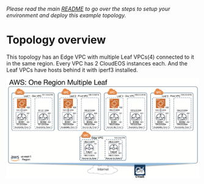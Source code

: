 
*Please read the main [README](../../README.md) to go over the steps to setup your environment and deploy this example topology.*

# Topology overview

This topology has an Edge VPC with multiple Leaf VPCs(4) connected to it in the same region. Every VPC has 2 CloudEOS instances each. And the Leaf VPCs have hosts behind it with iperf3 installed.

![Topology](./AWS_One_Region_Multiple_Leaf.png)

